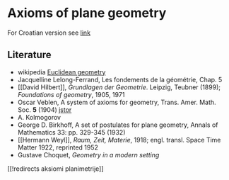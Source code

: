 # Axioms of plane geometry

For Croatian version see [link](https://ncatlab.org/zoranskoda/show/aksiomi+planimetrije)

## Literature

* wikipedia [Euclidean geometry](https://en.wikipedia.org/wiki/Euclidean_geometry)
* Jacquelline Lelong-Ferrand, Les fondements de la géométrie, Chap. 5
* [[David Hilbert]], _Grundlagen der Geometrie_. Leipzig, Teubner (1899); _Foundations of geometry_, 1905, 1971
* Oscar Veblen, A system of axioms for geometry, Trans. Amer. Math. Soc. __5__ (1904) [jstor](https://archive.org/details/jstor-1986462)
* A. Kolmogorov
* George D. Birkhoff, A set of postulates for plane geometry, Annals of Mathematics 33: pp. 329-345 (1932)
* [[Hermann Weyl]], _Raum, Zeit, Materie_, 1918; engl. transl. Space Time Matter 1922, reprinted 1952
* Gustave Choquet, _Geometry in a modern setting_

[[!redirects aksiomi planimetrije]]